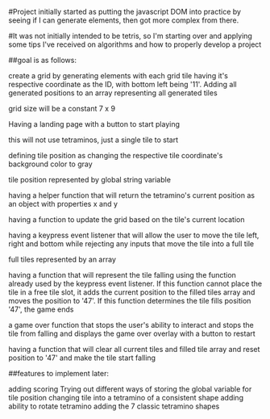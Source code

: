#Project initially started as putting the javascript DOM into practice by seeing if I can generate elements, then got more complex from there. 

#It was not initially intended to be tetris, so I'm starting over and applying some tips I've received on algorithms and how to properly develop a project

##goal is as follows:

create a grid by generating elements with each grid tile having it's respective coordinate as the ID, with bottom left being '11'. Adding all generated positions to an array representing all generated tiles

grid size will be a constant 7 x 9

Having a landing page with a button to start playing

this will not use tetraminos, just a single tile to start

defining tile position as changing the respective tile coordinate's background color to gray

tile position represented by global string variable

having a helper function that will return the tetramino's current position as an object with properties x and y

having a function to update the grid based on the tile's current location

having a keypress event listener that will allow the user to move the tile left, right and bottom while rejecting any inputs that move the tile into a full tile

full tiles represented by an array

having a function that will represent the tile falling using the function already used by the keypress event listener. If this function cannot place the tile in a free tile slot, it adds the current position to the filled tiles array and moves the position to '47'. If this function determines the tile fills position '47', the game ends

a game over function that stops the user's ability to interact and stops the tile from falling and displays the game over overlay with a button to restart

having a function that will clear all current tiles and filled tile array and reset position to '47' and make the tile start falling

##features to implement later:

adding scoring
Trying out different ways of storing the global variable for tile position
changing tile into a tetramino of a consistent shape
    adding ability to rotate tetramino
    adding the 7 classic tetramino shapes